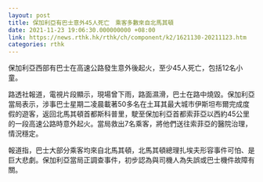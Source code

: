 ```yaml
---
layout: post
title: 保加利亞有巴士意外45人死亡　乘客多數來自北馬其頓
date: 2021-11-23 19:06:30.000000000 +08:00
link: https://news.rthk.hk/rthk/ch/component/k2/1621130-20211123.htm
categories: rthk
---
```


保加利亞西部有巴士在高速公路發生意外後起火，至少45人死亡，包括12名小童。

路透社報道，電視片段顯示，現場曾下雨，路面濕滑，巴士在路中燒毀。保加利亞當局表示，涉事巴士星期二凌晨載著50多名在土耳其最大城市伊斯坦布爾完成度假的遊客，返回北馬其頓首都斯科普里，駛至保加利亞首都索菲亞以西約45公里的一段高速公路時意外起火。當局救出7名乘客，將他們送往索菲亞的醫院治理，情況穩定。

報道指，巴士大部分乘客均來自北馬其頓，北馬其頓總理扎埃夫形容事件可怕、是巨大悲劇。保加利亞當局正調查事件，初步認為與司機人為失誤或巴士機件故障有關。
